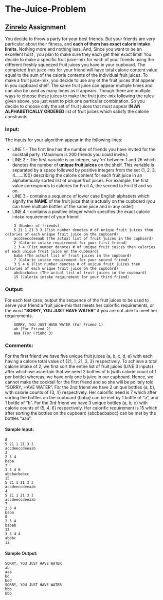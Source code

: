 # The-Juice-Problem

## [Zinrelo](https://zinrelo.com) Assignment

You decide to throw a party for your best friends.
But your friends are very particular about their fitness, and **each of them has exact calorie intake limits.**  Nothing more and nothing less. And, Since you want to be an excellent host , you plan to make sure they each get their exact limit!
You decide to make a specific fruit juice-mix for each of your friends using the different freshly squeezed fruit juices you have in your cupboard. The completed fruit juice-mix for your friend will have total calorie content value equal to the sum of the calorie contents of the individual fruit juices. 
To make a fruit juice-mix, you decide to use any of the fruit juices that appear in you cupboard shelf. The same fruit juice can appear multiple times and can also be used as many times as it appears. 
Though there are multiple ways to choose these juices to make the fruit juice-mix following the rules given above, you just want to pick one particular combination. So you decide to choose only the set of fruit juices that must appear **IN AN ALPHABETICALLY ORDERED** list of fruit juices which satisfy the calorie constraints. 

### Input:
The inputs for your algorithm appear in the following lines:
- LINE 1 - The first line has the number of friends you have invited for the cocktail party. (Maximum is 200 friends you could invite.)
- LINE 2 - The first variable is an integer, say ‘m’ between 1 and 26 which denotes the number of **unique fruit juices** on the shelf. This variable is separated by a space followed by positive integers from the set {1, 2, 3, 4…….100} describing the calorie content for each fruit juice in an alphabetically sorted list of unique fruit juices. For example, the first value corresponds to calories for Fruit A, the second to Fruit B and so on.
- LINE 3 - contains a sequence of lower case English alphabets which signify the **NAME** of the fruit juice that is actually on the cupboard (you can have multiple bottles of the same juice and in any order)
- LINE 4 - contains a positive integer which specifies the exact calorie intake requirement of your friend.

```
    3 (Number of friends)
    5 21 1 21 3 3 (Fist number denotes # of unique fruit juices then calories of each unique fruit juice on the cupboard)
    accdeeccdeeaab (The actual list of fruit juices in the cupboard)
    2 (Calorie intake requirement for your first friend)
    2 3 4 (Fist number denotes # of unique fruit juices then calories of each unique fruit juice on the cupboard)
    baba (The actual list of fruit juices in the cupboard)
    7 (Calorie intake requirement for your second friend)
    3 5 4 6 (Fist number denotes # of unique fruit juices then calories of each unique fruit juice on the cupboard)
    abcbacbabcc (The actual list of fruit juices in the cupboard)
    15 (Calorie intake requirement for your third friend)
```

### Output:
For each test case, output the sequence of the fruit juices to be used to serve your friend a fruit juice-mix that meets her calorific requirements, or the word **“SORRY, YOU JUST HAVE WATER”** if you are not able to meet her requirements.
```
    SORRY, YOU JUST HAVE WATER (For Friend 1)
    ab (For Friend 2)
    aaa (For Friend 3)
```


### Comments:
For the first friend we have five unique fruit juices {a, b, c, d, e} with each having a calorie total value of {21, 1, 21, 3, 3} respectively. To achieve a total calorie intake of 2, we first sort the entire list of fruit juices (LINE 3 inputs) after which we ascertain that we need 2 bottles of b (with calorie count of 1 per bottle) whereas, we have only one b juice in our cupboard. Hence, we cannot make the cocktail for the first friend and so she will be politely told “SORRY, HAVE WATER”.
For the 2nd friend we have 2 unique bottles {a, b}, with calorie counts of {3, 4} respectively. Her calorific need is 7 which after sorting the bottles on the cupboard {baba} can be met by 1 bottle of “a”, and 1 bottle of “b”.
For the 3rd friend we have 3 unique bottles {a, b, c} with calorie counts of {5, 4, 6} respectively.  Her calorific requirement is 15 which after sorting the bottles on the cupboard {abcbacbabcc} can be met by the bottles “aaa”.


#### Sample Input: 
```
8
5 21 1 21 3 3
accdeeccdeeaab
2
2 3 4
baba
7
3 5 4 6
abcbacbabcc
15
5 21 1 21 3 3
accdeeccdeeaab
4
5 21 1 21 3 3
accdeeccdeeaab
7
2 3 4
baba
0
2 3 4 
babab
12
3 3 4 4 
abbbc
12
```

#### Sample Output:
```
SORRY, YOU JUST HAVE WATER
ab
aaa
bd
bdd
SORRY, YOU JUST HAVE WATER
bbb
bbb
```

